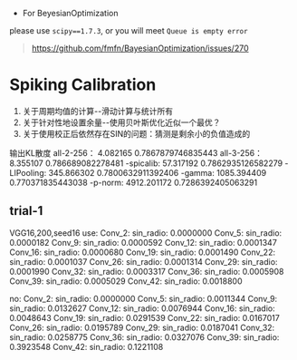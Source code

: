 - For BeyesianOptimization

please use `scipy==1.7.3`, or you will meet `Queue is empty error` 

> https://github.com/fmfn/BayesianOptimization/issues/270




# Spiking Calibration

1. 关于周期均值的计算--滑动计算与统计所有
2. 关于针对性地设置余量--使用贝叶斯优化近似一个最优？
3. 关于使用校正后依然存在SIN的问题：猜测是剩余小的负值造成的


输出KL散度
all-2-256：   4.082165    0.7867879746835443
all-3-256：   8.355107    0.786689082278481
-spicalib:   57.317192    0.7862935126582279
-LIPooling: 345.866302    0.7800632911392406
-gamma:    1085.394409    0.770371835443038
-p-norm:   4912.201172    0.7286392405063291



## trial-1
VGG16,200,seed16
use: 
Conv_2: sin_radio: 0.0000000
Conv_5: sin_radio: 0.0000182
Conv_9: sin_radio: 0.0000592
Conv_12: sin_radio: 0.0001347
Conv_16: sin_radio: 0.0000680
Conv_19: sin_radio: 0.0001490
Conv_22: sin_radio: 0.0001037
Conv_26: sin_radio: 0.0001314
Conv_29: sin_radio: 0.0001990
Conv_32: sin_radio: 0.0003317
Conv_36: sin_radio: 0.0005908
Conv_39: sin_radio: 0.0005029
Conv_42: sin_radio: 0.0018800

no:
Conv_2: sin_radio: 0.0000000
Conv_5: sin_radio: 0.0011344
Conv_9: sin_radio: 0.0132627
Conv_12: sin_radio: 0.0076944
Conv_16: sin_radio: 0.0048643
Conv_19: sin_radio: 0.0291539
Conv_22: sin_radio: 0.0167017
Conv_26: sin_radio: 0.0195789
Conv_29: sin_radio: 0.0187041
Conv_32: sin_radio: 0.0258775
Conv_36: sin_radio: 0.0327076
Conv_39: sin_radio: 0.3923548
Conv_42: sin_radio: 0.1221108